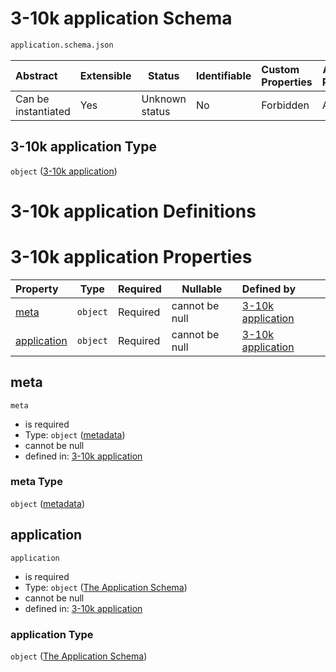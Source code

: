 # 3-10k application Schema

```txt
application.schema.json
```




| Abstract            | Extensible | Status         | Identifiable | Custom Properties | Additional Properties | Access Restrictions | Defined In                                                                         |
| :------------------ | ---------- | -------------- | ------------ | :---------------- | --------------------- | ------------------- | ---------------------------------------------------------------------------------- |
| Can be instantiated | Yes        | Unknown status | No           | Forbidden         | Allowed               | none                | [application.schema.json](../false/application.schema.json "open original schema") |

## 3-10k application Type

`object` ([3-10k application](application.md))

# 3-10k application Definitions

# 3-10k application Properties

| Property                    | Type     | Required | Nullable       | Defined by                                                                                                                |
| :-------------------------- | -------- | -------- | -------------- | :------------------------------------------------------------------------------------------------------------------------ |
| [meta](#meta)               | `object` | Required | cannot be null | [3-10k application](application-properties-metadata.md "\#/properties/meta#/properties/meta")                             |
| [application](#application) | `object` | Required | cannot be null | [3-10k application](application-properties-the-application-schema.md "\#/properties/application#/properties/application") |

## meta




`meta`

-   is required
-   Type: `object` ([metadata](application-properties-metadata.md))
-   cannot be null
-   defined in: [3-10k application](application-properties-metadata.md "\#/properties/meta#/properties/meta")

### meta Type

`object` ([metadata](application-properties-metadata.md))

## application




`application`

-   is required
-   Type: `object` ([The Application Schema](application-properties-the-application-schema.md))
-   cannot be null
-   defined in: [3-10k application](application-properties-the-application-schema.md "\#/properties/application#/properties/application")

### application Type

`object` ([The Application Schema](application-properties-the-application-schema.md))
